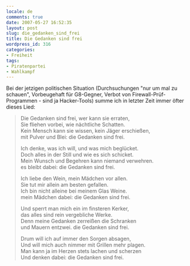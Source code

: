 ```yaml
---
locale: de
comments: true
date: 2007-05-27 16:52:35
layout: post
slug: die_gedanken_sind_frei
title: Die Gedanken sind frei
wordpress_id: 316
categories:
- Freiheit
tags:
- Piratenpartei
- Wahlkampf
---
```


Bei der jetzigen politischen Situation (Durchsuchungen "nur um mal zu schauen",
Vorbeugehaft für G8-Gegner, Verbot von Firewall-Prüf-Programmen - sind ja
Hacker-Tools) summe ich in letzter Zeit immer öfter dieses Lied: 

> Die Gedanken sind frei, wer kann sie erraten,    
> Sie fliehen vorbei, wie nächtliche Schatten.    
> Kein Mensch kann sie wissen, kein Jäger erschießen,    
> mit Pulver und Blei: die Gedanken sind frei.    
> 
> Ich denke, was ich will, und was mich beglücket.    
> Doch alles in der Still und wie es sich schicket.    
> Mein Wunsch und Begehren kann niemand verwehren.    
> es bleibt dabei: die Gedanken sind frei.    
> 
> Ich liebe den Wein, mein Mädchen vor allen.    
> Sie tut mir allein am besten gefallen.    
> Ich bin nicht alleine bei meinem Glas Weine.    
> mein Mädchen dabei: die Gedanken sind frei.    
> 
> Und sperrt man mich ein im finsteren Kerker,    
> das alles sind rein vergebliche Werke.    
> Denn meine Gedanken zerreißen die Schranken    
> und Mauern entzwei. die Gedanken sind frei.    
> 
> Drum will ich auf immer den Sorgen absagen,    
> Und will mich auch nimmer mit Grillen mehr plagen.    
> Man kann ja im Herzen stets lachen und scherzen    
> Und denken dabei: die Gedanken sind frei.    
